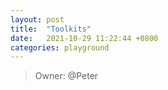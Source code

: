 ```yaml
---
layout: post
title:  "Toolkits"
date:   2021-10-29 11:22:44 +0800
categories: playground
---
```


> Owner: @Peter
